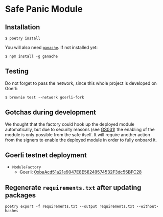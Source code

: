 # Safe Panic Module

## Installation

```
$ poetry install
```

You will also need [`ganache`](https://trufflesuite.com/docs/ganache/). If not installed yet:
```
$ npm install -g ganache
```

## Testing
Do not forget to pass the network, since this whole project is developed on Goerli:
```
$ brownie test --network goerli-fork
```

## Gotchas during development

We thought that the factory could hook up the deployed module automatically, but due to security reasons (see [GS031](https://github.com/safe-global/safe-contracts/blob/main/docs/error_codes.md#general-auth-related)) the enabling of the module is only possible from the safe itself. It will require another action from the signers to enable the deployed module in order to fully onboard it.

## Goerli testnet deployment

- `ModuleFactory`
  - Goerli: [0xbaAcd51a21e9047E8E58249574532F3dc55BFC28](https://goerli.etherscan.io/address/0xbaAcd51a21e9047E8E58249574532F3dc55BFC28)


## Regenerate `requirements.txt` after updating packages
```
poetry export -f requirements.txt --output requirements.txt --without-hashes
```
